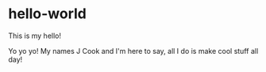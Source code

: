 # hello-world
This is my hello!

Yo yo yo! My names J Cook and I'm here to say, all I do is make cool stuff all day!
